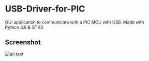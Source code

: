 # USB-Driver-for-PIC
GUI application to communicate with a PIC MCU with USB. Made with Python 3.6 &amp; GTK3

## Screenshot
![alt text](https://github.com/Lalks/USB-Driver-for-PIC/blob/master/SCREENSHOTS/screenshot-01.png)